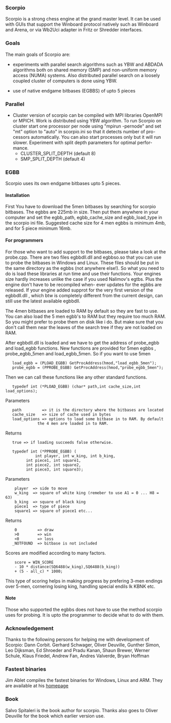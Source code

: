 ### Scorpio

Scorpio is a strong chess engine at the grand master level. It can be used 
with GUIs that support the Winboard protocol natively such as Winboard and
Arena, or via Wb2Uci adapter in Fritz or Shredder interfaces.

### Goals

The main goals of Scorpio are:

  * experiments with parallel search algorithms such as YBW and ABDADA 
    algorithms both on shared memory (SMP) and non-uniform memory 
    access (NUMA) systems. Also distributed parallel search on a loosely
    coupled cluster of computers is done using YBW.

  * use of native endgame bitbases (EGBBS) of upto 5 pieces
      
### Parallel

  * Cluster version of scorpio can be compiled with MPI libraries OpenMPI
    or MPICH. Work is distributed using YBW algorithm. To run Scorpio on
    cluster start one processor per node using "mpirun -pernode" and set
    "mt" option to "auto" in scorpio.ini so that it detects number of pro-
    cessors automatically. You can also start processes only but it will
    run slower. Experiment with split depth parameters for optimal perfor-
    mance.
       * CLUSTER\_SPLIT\_DEPTH (default 8)
       * SMP\_SPLIT\_DEPTH (default 4)    


### EGBB

  Scorpio uses its own endgame bitbases upto 5 pieces.
   
#### Installation 

  First You have to download the 5men bitbases by searching for scorpio
  bitbases. The egbbs are 225mb in size. Then put them anywhere in your 
  computer and set the egbb_path, egbb_cache_size and egbb_load_type in 
  the scorpio ini file. Suggested cache size for 4 men egbbs is minimum 
  4mb, and for 5 piece minimum 16mb.

#### For programmers

  For those who want to add support to the bitbases, please take a look 
  at the probe.cpp. There are two files egbbdll.dll and egbbso.so that 
  you can use to probe the bitbases in Windows and Linux. These files 
  should be put in the same directory as the egbbs (not anywhere else!).
  So what you need to do is load these libraries at run time and use their 
  functions. Your engines size hardly increases unlike the case if you
  used Nalimov's egtbs. Plus the engine don't have to be recompiled when-
  ever updates for the egbbs are released. If your engine added supprot for 
  the very first version of the egbbdll.dll , which btw is completely 
  different from the current design, can still use the latest available 
  egbbdll.
        
  The 4men bitbases are loaded to RAM by default so they are fast to use. 
  You can also load the 5 men egbb's to RAM but they require too much RAM.
  So you might prefer to probe them on disk like i do. But make sure that 
  you don't call them near the leaves of the search tree if they are not 
  loaded on RAM.
               
     
  After egbbdll.dll is loaded and we have to get the address of 
  probe_egbb and load_egbb functions. New functions are provided for 5men
  egbbs , probe_egbb_5men and load_egbb_5men. So if you want to use 5men

       load_egbb = (PLOAD_EGBB) GetProcAddress(hmod,"load_egbb_5men");
       probe_egbb = (PPROBE_EGBB) GetProcAddress(hmod,"probe_egbb_5men");

  Then we can call these functions like any other standard functions.
      
       typedef int (*PLOAD_EGBB) (char* path,int cache_size,int load_options);
  
  Parameters

       path         => it is the directory where the bitbases are located
       cache_size   => size of cache used in bytes
       load_options => options to load some bitbase in to RAM. By default 
                  the 4 men are loaded in to RAM.
  Returns

       true => if loading succeeds false otherwise. 

       typedef int (*PPROBE_EGBB) (
                 int player, int w_king, int b_king,
	         int piece1, int square1,
	         int piece2, int square2,
	         int piece3, int square3);
  Parameters

        player  => side to move
        w_king  => square of white king (remeber to use A1 = 0 ... H8 = 63)
        b_king  => square of black king
        piece1  => type of piece 
        square1 => square of piece1 etc...

  Returns

        0         => draw
        >0        => win
        <0        => loss
       _NOTFOUND  => bitbase is not included

  Scores are modified according to many factors.

        score = WIN_SCORE 
		- 10 * distance(SQ6488(w_king),SQ6488(b_king)) 
		+ (5 - all_c) * 1000;

  This type of scoring helps in making progress by prefering 3-men endings 
  over 5-men, cornering losing king, handling special endils lk KBNK etc.

#### Note
  
Those who supported the egbbs does not have to use the method scorpio 
uses for probing. It is upto the programmer to decide what to do 
with them. 
            

### Acknowledgement

Thanks to the following persons for helping me with development
of Scorpio: Dann Corbit. Gerhard Schwager, Oliver Deuville, Gunther Simon,
Leo Dijksman, Ed Shroeder and Pradu Kanan, Shaun Brewer, Werner Schule,
Klaus Friedel, Andrew Fan, Andres Valverde, Bryan Hoffman
    
### Fastest binaries

Jim Ablet compiles the fastest binaries for Windows, Linux and ARM. They are
available at his [homepage](http://jimablett.net63.net/)

### Book

Salvo Spitaleri is the book author for scorpio. 
Thanks also goes to Oliver Deuville for the book which
earlier version use.